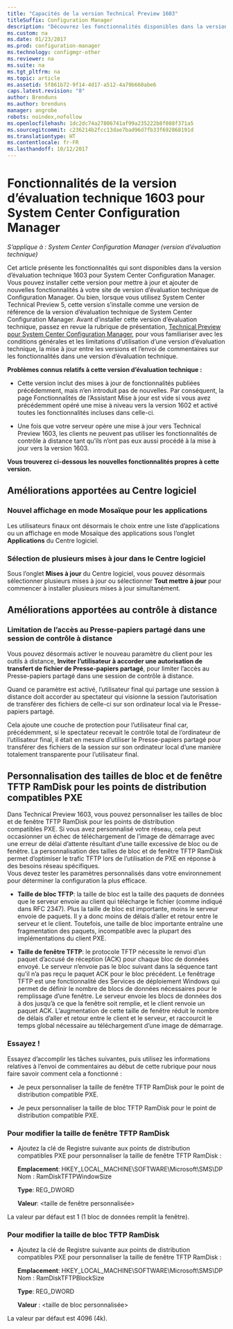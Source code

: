 ```yaml
---
title: "Capacités de la version Technical Preview 1603"
titleSuffix: Configuration Manager
description: "Découvrez les fonctionnalités disponibles dans la version d’évaluation technique 1603 pour System Center Configuration Manager."
ms.custom: na
ms.date: 01/23/2017
ms.prod: configuration-manager
ms.technology: configmgr-other
ms.reviewer: na
ms.suite: na
ms.tgt_pltfrm: na
ms.topic: article
ms.assetid: 5f861b72-9f14-4d17-a512-4a79b660abe6
caps.latest.revision: "8"
author: Brenduns
ms.author: brenduns
manager: angrobe
robots: noindex,nofollow
ms.openlocfilehash: 1dc2dc74a27806741af99a235222b8f088f371a5
ms.sourcegitcommit: c236214b2fcc13dae7bad96d7fb33f692868191d
ms.translationtype: HT
ms.contentlocale: fr-FR
ms.lasthandoff: 10/12/2017
---
```

# <a name="capabilities-in-technical-preview-1603-for-system-center-configuration-manager"></a>Fonctionnalités de la version d’évaluation technique 1603 pour System Center Configuration Manager

*S’applique à : System Center Configuration Manager (version d’évaluation technique)*

Cet article présente les fonctionnalités qui sont disponibles dans la version d’évaluation technique 1603 pour System Center Configuration Manager. Vous pouvez installer cette version pour mettre à jour et ajouter de nouvelles fonctionnalités à votre site de version d’évaluation technique de Configuration Manager. Ou bien, lorsque vous utilisez System Center Technical Preview 5, cette version s’installe comme une version de référence de la version d’évaluation technique de System Center Configuration Manager. Avant d’installer cette version d’évaluation technique, passez en revue la rubrique de présentation, [Technical Preview pour System Center Configuration Manager](../../core/get-started/technical-preview.md), pour vous familiariser avec les conditions générales et les limitations d’utilisation d’une version d’évaluation technique, la mise à jour entre les versions et l’envoi de commentaires sur les fonctionnalités dans une version d’évaluation technique.  

 **Problèmes connus relatifs à cette version d’évaluation technique :**  

-   Cette version inclut des mises à jour de fonctionnalités publiées précédemment, mais n’en introduit pas de nouvelles. Par conséquent, la page Fonctionnalités de l’Assistant Mise à jour est vide si vous avez précédemment opéré une mise à niveau vers la version 1602 et activé toutes les fonctionnalités incluses dans celle-ci.  

-   Une fois que votre serveur opère une mise à jour vers Technical Preview 1603, les clients ne peuvent pas utiliser les fonctionnalités de contrôle à distance tant qu’ils n’ont pas eux aussi procédé à la mise à jour vers la version 1603.  

 **Vous trouverez ci-dessous les nouvelles fonctionnalités propres à cette version.**  

##  <a name="BKMK_SC1603"></a> Améliorations apportées au Centre logiciel  

### <a name="new-tiled-view-for-apps"></a>Nouvel affichage en mode Mosaïque pour les applications  
 Les utilisateurs finaux ont désormais le choix entre une liste d’applications ou un affichage en mode Mosaïque des applications sous l’onglet **Applications** du Centre logiciel.  

### <a name="select-multiple-updates-in-software-center"></a>Sélection de plusieurs mises à jour dans le Centre logiciel  
 Sous l’onglet **Mises à jour** du Centre logiciel, vous pouvez désormais sélectionner plusieurs mises à jour ou sélectionner **Tout mettre à jour** pour commencer à installer plusieurs mises à jour simultanément.  

##  <a name="BKMK_RC1603"></a> Améliorations apportées au contrôle à distance  

### <a name="limit-shared-clipboard-access-in-a-remote-control-session"></a>Limitation de l’accès au Presse-papiers partagé dans une session de contrôle à distance  
 Vous pouvez désormais activer le nouveau paramètre du client pour les outils à distance, **Inviter l’utilisateur à accorder une autorisation de transfert de fichier de Presse-papiers partagé**, pour limiter l’accès au Presse-papiers partagé dans une session de contrôle à distance.  

 Quand ce paramètre est activé, l’utilisateur final qui partage une session à distance doit accorder au spectateur qui visionne la session l’autorisation de transférer des fichiers de celle-ci sur son ordinateur local via le Presse-papiers partagé.  

 Cela ajoute une couche de protection pour l’utilisateur final car, précédemment, si le spectateur recevait le contrôle total de l’ordinateur de l’utilisateur final, il était en mesure d’utiliser le Presse-papiers partagé pour transférer des fichiers de la session sur son ordinateur local d’une manière totalement transparente pour l’utilisateur final.  

##  <a name="BKMK_RamDiskTFTP"></a> Personnalisation des tailles de bloc et de fenêtre TFTP RamDisk pour les points de distribution compatibles PXE  
 Dans Technical Preview 1603, vous pouvez personnaliser les tailles de bloc et de fenêtre TFTP RamDisk pour les points de distribution compatibles PXE. Si vous avez personnalisé votre réseau, cela peut occasionner un échec de téléchargement de l’image de démarrage avec une erreur de délai d’attente résultant d’une taille excessive de bloc ou de fenêtre. La personnalisation des tailles de bloc et de fenêtre TFTP RamDisk permet d’optimiser le trafic TFTP lors de l’utilisation de PXE en réponse à des besoins réseau spécifiques.   
Vous devez tester les paramètres personnalisés dans votre environnement pour déterminer la configuration la plus efficace.  

-   **Taille de bloc TFTP**: la taille de bloc est la taille des paquets de données que le serveur envoie au client qui télécharge le fichier (comme indiqué dans RFC 2347). Plus la taille de bloc est importante, moins le serveur envoie de paquets. Il y a donc moins de délais d’aller et retour entre le serveur et le client. Toutefois, une taille de bloc importante entraîne une fragmentation des paquets, incompatible avec la plupart des implémentations du client PXE.  

-   **Taille de fenêtre TFTP**: le protocole TFTP nécessite le renvoi d’un paquet d’accusé de réception (ACK) pour chaque bloc de données envoyé. Le serveur n’envoie pas le bloc suivant dans la séquence tant qu’il n’a pas reçu le paquet ACK pour le bloc précédent. Le fenêtrage TFTP est une fonctionnalité des Services de déploiement Windows qui permet de définir le nombre de blocs de données nécessaires pour le remplissage d’une fenêtre. Le serveur envoie les blocs de données dos à dos jusqu’à ce que la fenêtre soit remplie, et le client renvoie un paquet ACK. L’augmentation de cette taille de fenêtre réduit le nombre de délais d’aller et retour entre le client et le serveur, et raccourcit le temps global nécessaire au téléchargement d’une image de démarrage.  

### <a name="try-it-out"></a>Essayez !  
 Essayez d’accomplir les tâches suivantes, puis utilisez les informations relatives à l’envoi de commentaires au début de cette rubrique pour nous faire savoir comment cela a fonctionné :  

-   Je peux personnaliser la taille de fenêtre TFTP RamDisk pour le point de distribution compatible PXE.  

-   Je peux personnaliser la taille de bloc TFTP RamDisk pour le point de distribution compatible PXE.  

### <a name="to-modify-the-ramdisk-tftp-window-size"></a>Pour modifier la taille de fenêtre TFTP RamDisk  

-   Ajoutez la clé de Registre suivante aux points de distribution compatibles PXE pour personnaliser la taille de fenêtre TFTP RamDisk :  

     **Emplacement**: HKEY_LOCAL_MACHINE\SOFTWARE\Microsoft\SMS\DP  
    Nom : RamDiskTFTPWindowSize  

     **Type**: REG_DWORD  

     **Valeur**: &lt;taille de fenêtre personnalisée\>  

 La valeur par défaut est 1 (1 bloc de données remplit la fenêtre).  

### <a name="to-modify-the-ramdisk-tftp-block-size"></a>Pour modifier la taille de bloc TFTP RamDisk  

-   Ajoutez la clé de Registre suivante aux points de distribution compatibles PXE pour personnaliser la taille de fenêtre TFTP RamDisk :  

     **Emplacement**: HKEY_LOCAL_MACHINE\SOFTWARE\Microsoft\SMS\DP  
    Nom : RamDiskTFTPBlockSize  

     **Type**: REG_DWORD  

     **Valeur** : &lt;taille de bloc personnalisée\>  

 La valeur par défaut est 4096 (4k).  
